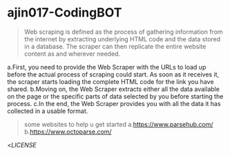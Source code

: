 # ajin017-CodingBOT
>Web scraping is defined as the process of gathering information from the internet by extracting underlying HTML code and the data stored in a database. The scraper can then replicate the entire website content as and wherever needed.

a.First, you need to provide the Web Scraper with the URLs to load up before the actual process of scraping could start. As soon as it receives it, the scraper starts loading the complete HTML code for the link you have shared.
b.Moving on, the Web Scraper extracts either all the data available on the page or the specific parts of data selected by you before starting the process.
c.In the end, the Web Scraper provides you with all the data it has collected in a usable format.


>some websites to help u get started
a.https://www.parsehub.com/
b.https://www.octoparse.com/



<*LICENSE*
